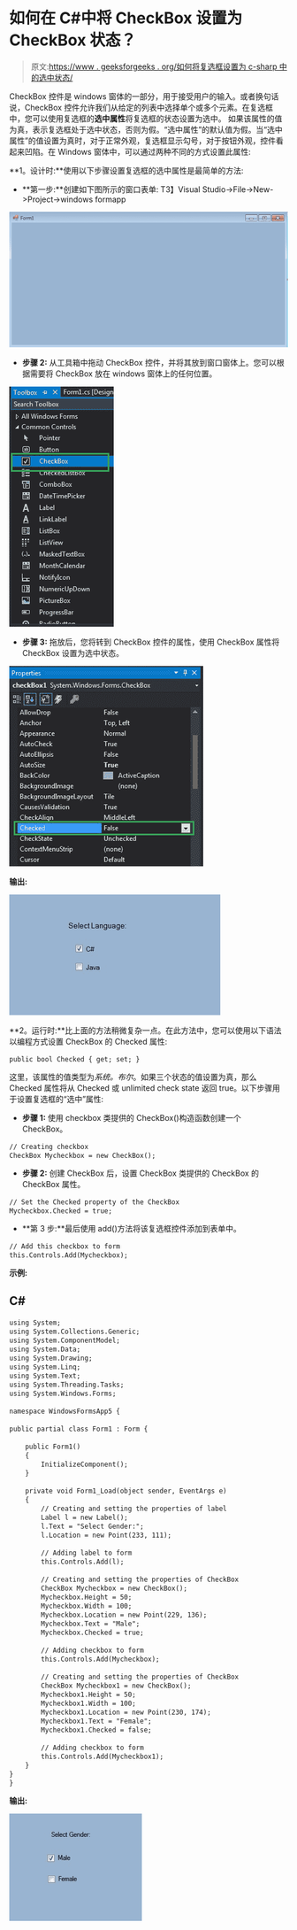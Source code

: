 # 如何在 C#中将 CheckBox 设置为 CheckBox 状态？

> 原文:[https://www . geeksforgeeks . org/如何将复选框设置为 c-sharp 中的选中状态/](https://www.geeksforgeeks.org/how-to-set-the-checkbox-to-checked-state-in-c-sharp/)

CheckBox 控件是 windows 窗体的一部分，用于接受用户的输入。或者换句话说，CheckBox 控件允许我们从给定的列表中选择单个或多个元素。在复选框中，您可以使用复选框的**选中属性**将复选框的状态设置为选中。
如果该属性的值为真，表示复选框处于选中状态，否则为假。“选中属性”的默认值为假。当“选中属性”的值设置为真时，对于正常外观，复选框显示勾号，对于按钮外观，控件看起来凹陷。在 Windows 窗体中，可以通过两种不同的方式设置此属性:

**1。设计时:**使用以下步骤设置复选框的选中属性是最简单的方法:

*   **第一步:**创建如下图所示的窗口表单:
    T3】Visual Studio->File->New->Project->windows formapp

![](img/9889dfd1d09174ca813cf58170ab9cc8.png)

*   **步骤 2:** 从工具箱中拖动 CheckBox 控件，并将其放到窗口窗体上。您可以根据需要将 CheckBox 放在 windows 窗体上的任何位置。

![](img/b2eefad9eaf627dfc013a2924a1a41f0.png)

*   **步骤 3:** 拖放后，您将转到 CheckBox 控件的属性，使用 CheckBox 属性将 CheckBox 设置为选中状态。

![](img/53b0013fed3a26a1d2cc04002b00e00f.png)

**输出:**

![](img/fdf28254746600f1e79cb703af96f878.png)

**2。运行时:**比上面的方法稍微复杂一点。在此方法中，您可以使用以下语法以编程方式设置 CheckBox 的 Checked 属性:

```
public bool Checked { get; set; }
```

这里，该属性的值类型为*系统。布尔*。如果三个状态的值设置为真，那么 Checked 属性将从 Checked 或 unlimited check state 返回 true。以下步骤用于设置复选框的“选中”属性:

*   **步骤 1:** 使用 checkbox 类提供的 CheckBox()构造函数创建一个 CheckBox。

```
// Creating checkbox
CheckBox Mycheckbox = new CheckBox();
```

*   **步骤 2:** 创建 CheckBox 后，设置 CheckBox 类提供的 CheckBox 的 CheckBox 属性。

```
// Set the Checked property of the CheckBox
Mycheckbox.Checked = true;
```

*   **第 3 步:**最后使用 add()方法将该复选框控件添加到表单中。

```
// Add this checkbox to form
this.Controls.Add(Mycheckbox);
```

**示例:**

## C#

```
using System;
using System.Collections.Generic;
using System.ComponentModel;
using System.Data;
using System.Drawing;
using System.Linq;
using System.Text;
using System.Threading.Tasks;
using System.Windows.Forms;

namespace WindowsFormsApp5 {

public partial class Form1 : Form {

    public Form1()
    {
        InitializeComponent();
    }

    private void Form1_Load(object sender, EventArgs e)
    {
        // Creating and setting the properties of label
        Label l = new Label();
        l.Text = "Select Gender:";
        l.Location = new Point(233, 111);

        // Adding label to form
        this.Controls.Add(l);

        // Creating and setting the properties of CheckBox
        CheckBox Mycheckbox = new CheckBox();
        Mycheckbox.Height = 50;
        Mycheckbox.Width = 100;
        Mycheckbox.Location = new Point(229, 136);
        Mycheckbox.Text = "Male";
        Mycheckbox.Checked = true;

        // Adding checkbox to form
        this.Controls.Add(Mycheckbox);

        // Creating and setting the properties of CheckBox
        CheckBox Mycheckbox1 = new CheckBox();
        Mycheckbox1.Height = 50;
        Mycheckbox1.Width = 100;
        Mycheckbox1.Location = new Point(230, 174);
        Mycheckbox1.Text = "Female";
        Mycheckbox1.Checked = false;

        // Adding checkbox to form
        this.Controls.Add(Mycheckbox1);
    }
}
}
```

**输出:**

![](img/3d5a0be263110a7479096c7a8e081793.png)
